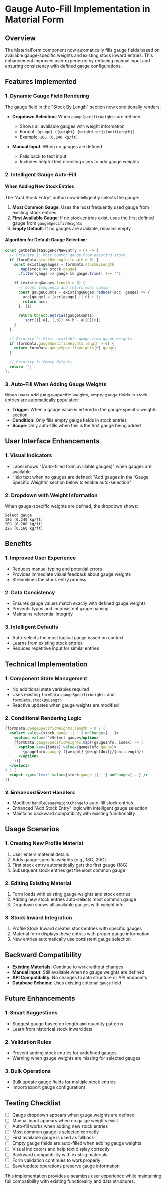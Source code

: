# Gauge Auto-Fill Implementation in Material Form

## Overview
The MaterialForm component now automatically fills gauge fields based on available gauge-specific weights and existing stock inward entries. This enhancement improves user experience by reducing manual input and ensuring consistency with defined gauge configurations.

## Features Implemented

### 1. **Dynamic Gauge Field Rendering**
The gauge field in the "Stock By Length" section now conditionally renders:

- **Dropdown Selection**: When `gaugeSpecificWeights` are defined
  - Shows all available gauges with weight information
  - Format: `{gauge} ({weight} {weightUnit}/{unitLength})`
  - Example: `18G (0.240 kg/ft)`
  
- **Manual Input**: When no gauges are defined
  - Falls back to text input
  - Includes helpful text directing users to add gauge weights

### 2. **Intelligent Gauge Auto-Fill**

#### **When Adding New Stock Entries**
The "Add Stock Entry" button now intelligently selects the gauge:

1. **Most Common Gauge**: Uses the most frequently used gauge from existing stock entries
2. **First Available Gauge**: If no stock entries exist, uses the first defined gauge from `gaugeSpecificWeights`
3. **Empty Default**: If no gauges are available, remains empty

#### **Algorithm for Default Gauge Selection**:
```javascript
const getDefaultGaugeForNewEntry = () => {
  // Priority 1: Most common gauge from existing stock
  if (formData.stockByLength.length > 0) {
    const existingGauges = formData.stockByLength
      .map(stock => stock.gauge)
      .filter(gauge => gauge && gauge.trim() !== '');
    
    if (existingGauges.length > 0) {
      // Count frequency and return most common
      const gaugeCounts = existingGauges.reduce((acc, gauge) => {
        acc[gauge] = (acc[gauge] || 0) + 1;
        return acc;
      }, {});
      
      return Object.entries(gaugeCounts)
        .sort(([,a], [,b]) => b - a)[0][0];
    }
  }
  
  // Priority 2: First available gauge from gauge weights
  if (formData.gaugeSpecificWeights.length > 0) {
    return formData.gaugeSpecificWeights[0].gauge;
  }
  
  // Priority 3: Empty default
  return '';
};
```

### 3. **Auto-Fill When Adding Gauge Weights**
When users add gauge-specific weights, empty gauge fields in stock entries are automatically populated:

- **Trigger**: When a gauge value is entered in the gauge-specific weights section
- **Condition**: Only fills empty gauge fields in stock entries
- **Scope**: Only auto-fills when this is the first gauge being added

## User Interface Enhancements

### 1. **Visual Indicators**
- Label shows "(Auto-filled from available gauges)" when gauges are available
- Help text when no gauges are defined: "Add gauges in the 'Gauge Specific Weights' section below to enable auto-selection"

### 2. **Dropdown with Weight Information**
When gauge-specific weights are defined, the dropdown shows:
```
Select gauge
18G (0.240 kg/ft)
20G (0.200 kg/ft)
22G (0.160 kg/ft)
```

## Benefits

### 1. **Improved User Experience**
- Reduces manual typing and potential errors
- Provides immediate visual feedback about gauge weights
- Streamlines the stock entry process

### 2. **Data Consistency**
- Ensures gauge values match exactly with defined gauge weights
- Prevents typos and inconsistent gauge naming
- Maintains referential integrity

### 3. **Intelligent Defaults**
- Auto-selects the most logical gauge based on context
- Learns from existing stock entries
- Reduces repetitive input for similar entries

## Technical Implementation

### 1. **Component State Management**
- No additional state variables required
- Uses existing `formData.gaugeSpecificWeights` and `formData.stockByLength`
- Reactive updates when gauge weights are modified

### 2. **Conditional Rendering Logic**
```jsx
{formData.gaugeSpecificWeights.length > 0 ? (
  <select value={stock.gauge || ''} onChange={...}>
    <option value="">Select gauge</option>
    {formData.gaugeSpecificWeights.map((gaugeInfo, index) => (
      <option key={index} value={gaugeInfo.gauge}>
        {gaugeInfo.gauge} ({weight} {weightUnit}/{unitLength})
      </option>
    ))}
  </select>
) : (
  <input type="text" value={stock.gauge || ''} onChange={...} />
)}
```

### 3. **Enhanced Event Handlers**
- Modified `handleGaugeWeightChange` to auto-fill stock entries
- Enhanced "Add Stock Entry" logic with intelligent gauge selection
- Maintains backward compatibility with existing functionality

## Usage Scenarios

### 1. **Creating New Profile Material**
1. User enters material details
2. Adds gauge-specific weights (e.g., 18G, 20G)
3. First stock entry automatically gets the first gauge (18G)
4. Subsequent stock entries get the most common gauge

### 2. **Editing Existing Material**
1. Form loads with existing gauge weights and stock entries
2. Adding new stock entries auto-selects most common gauge
3. Dropdown shows all available gauges with weight info

### 3. **Stock Inward Integration**
1. Profile Stock Inward creates stock entries with specific gauges
2. Material form displays these entries with proper gauge information
3. New entries automatically use consistent gauge selection

## Backward Compatibility

- **Existing Materials**: Continue to work without changes
- **Manual Input**: Still available when no gauge weights are defined
- **API Compatibility**: No changes to data structure or API endpoints
- **Database Schema**: Uses existing optional `gauge` field

## Future Enhancements

### 1. **Smart Suggestions**
- Suggest gauge based on length and quantity patterns
- Learn from historical stock inward data

### 2. **Validation Rules**
- Prevent adding stock entries for undefined gauges
- Warning when gauge weights are missing for selected gauges

### 3. **Bulk Operations**
- Bulk update gauge fields for multiple stock entries
- Import/export gauge configurations

## Testing Checklist

- [ ] Gauge dropdown appears when gauge weights are defined
- [ ] Manual input appears when no gauge weights exist
- [ ] Auto-fill works when adding new stock entries
- [ ] Most common gauge is selected correctly
- [ ] First available gauge is used as fallback
- [ ] Empty gauge fields are auto-filled when adding gauge weights
- [ ] Visual indicators and help text display correctly
- [ ] Backward compatibility with existing materials
- [ ] Form validation continues to work properly
- [ ] Save/update operations preserve gauge information

This implementation provides a seamless user experience while maintaining full compatibility with existing functionality and data structures. 